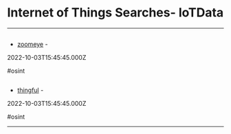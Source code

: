 # Internet of Things Searches- loTData

---

![]()

- [zoomeye](https://zoomeye.org) - 

2022-10-03T15:45:45.000Z

#osint

![]()

- [thingful](https://www.thingful.net) - 

2022-10-03T15:45:45.000Z

#osint

---

